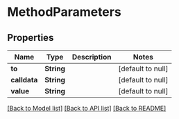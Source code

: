 # MethodParameters
## Properties

| Name | Type | Description | Notes |
|------------ | ------------- | ------------- | -------------|
| **to** | **String** |  | [default to null] |
| **calldata** | **String** |  | [default to null] |
| **value** | **String** |  | [default to null] |

[[Back to Model list]](../README.md#documentation-for-models) [[Back to API list]](../README.md#documentation-for-api-endpoints) [[Back to README]](../README.md)

